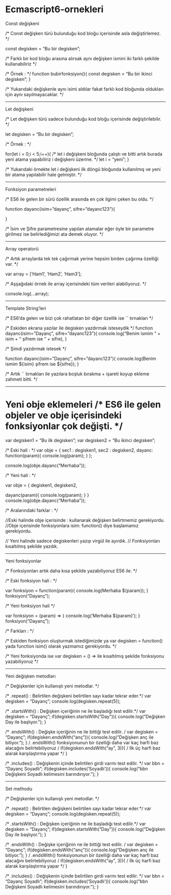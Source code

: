 # Ecmascript6-ornekleri

Const değişkeni

/* Const değişken türü bulunduğu kod bloğu içerisinde asla değiştirlemez. */

const degisken = “Bu bir degisken”;

/* Farklı bir kod bloğu arasına alırsak aynı değişken ismini iki farklı şekilde kullanabiliriz */

/* Örnek : */ function bubirfonksiyon(){ const degisken = “Bu bir ikinci degisken”; }

/* Yukarıdaki değişkenle aynı isimi aldılar fakat farklı kod bloğunda oldukları için aynı sayılmayacaklar. */

***

Let değişkeni

/* Let değişken türü sadece bulunduğu kod bloğu içerisinde değiştirilebilir. */

let degisken = “Bu bir degisken”;

/* Örnek : */

for(let i = 0;i < 5;i++){ /* let i değişkeni bloğunda çalıştı ve bitti artık burada yeni atama yapabiliriz i değişkeni üzerine. */ let i = “yeni”; }

/* Yukarıdaki örnekte let i değişkeni ilk döngü bloğunda kullanılmış ve yeni bir atama yapılabilir hale gelmiştir. */

***

Fonksiyon parametreleri

/* ES6 ile gelen bir sürü özellik arasında en çok ilgimi çeken bu oldu. */

function dayanc(isim=”dayanç”, sifre=”dayanc123”){

}

/* İsim ve Şifre parametresine yapılan atamalar eğer öyle bir parametre girilmez ise belirlediğimizi ata demek oluyor. */

***

Array operatorü

/* Artık arraylarda tek tek çağırmak yerine hepsini birden çağırma özelliği var. */

var array = [‘Ham1’, ‘Ham2’, ‘Ham3’];

/* Aşşağıdaki örnek ile array içerisindeki tüm verileri alabiliyoruz. */

console.log(…array);

***

Template String’leri

/* ES6’da gelen ve bizi çok rahatlatan bir diğer özellik ise `` tırnakları */

/* Eskiden ekrana yazılar ile degisken yazdırmak isteseydik */ function dayanc(isim=”Dayanç”, sifre=”dayanc123”){ console.log(“Benim ismim “ + isim + “ şifrem ise “ + sifre), }

/* Şimdi yazdırmak istesek */

function dayanc(isim=”Dayanç”, sifre=”dayanc123”){ console.log(Benim ismim ${isim} şifrem ise ${sifre}); }

/* Artık `` tırnakları ile yazılara boşluk bırakma + işareti koyup ekleme zahmeti bitti. */

***

# Yeni obje eklemeleri /* ES6 ile gelen objeler ve obje içerisindeki fonksiyonlar çok değişti. */

var degisken1 = “Bu ilk degisken”; var degisken2 = “Bu ikinci degisken”;

/* Eski hali : */ var obje = { sec1 : degisken1, sec2 : degisken2, dayanc: function(param){ console.log(param); } };

console.log(obje.dayanc(“Merhaba”));

/* Yeni hali : */

var obje = { degisken1, degisken2,

dayanc(param){
	console.log(param);
} }
console.log(obje.dayanc(“Merhaba”));

/* Aralarındaki farklar : */

//Eski halinde obje içerisinde : kullanarak değişken belirtmemiz gerekiyordu. //Obje içerisinde fonksiyonlara isim: function() diye başlamamız gerekiyordu.

// Yeni halinde sadece degiskenleri yazıp virgül ile ayırdık. // Fonksiyonları kısaltılmış şekilde yazdık.

***

Yeni fonksiyonlar

/* Fonksiyonları artık daha kısa şekilde yazabiliyoruz ES6 ile. */

/* Eski fonksiyon hali : */

var fonksiyon = function(param){ console.log(Merhaba ${param}); } fonksiyon(“Dayanç”);

/* Yeni fonksiyon hali */

var fonksiyon = (param) => { console.log(‘Merhaba ${param}’); } fonksiyon(“Dayanç”);

/* Farkları : */

/* Eskiden fonksiyon oluşturmak istediğimizde ya var degisken = function() yada function isim() olarak yazmamız gerekiyordu. */

/* Yeni fonksiyonda ise var degisken = () => ile kısaltılmış şekilde fonksiyonu yazabiliyoruz */

***

Yeni değişken metodları

/* Değişkenler için kullanışlı yeni metodlar. */

/* .repeat() : Belirtilen değişkeni belirtilen sayı kadar tekrar eder.*/ var degisken = “Dayanç”; console.log(degisken.repeat(5));

/* .startsWith() : Değişken içeriğinin ne ile başladığı test edilir.*/ var degisken = “Dayanç”; if(degisken.startsWith(“Day”)){ console.log(“Değişken Day ile başlıyor.”); }

/* .endsWith() : Değişke içeriğinin ne ile bittiği test edilir. / var degisken = “Dayanç”; if(degisken.endsWith(“anç”)){ console.log(“Değişken anç ile bitiyor.”); } / .endsWith() fonksiyonunun bir özelliği daha var kaç harfi baz alacağını belirtebiliyoruz / if(degisken.endsWith(“ay”, 3)){ / Ilk üç harfi baz alarak karşılaştırma yapar */ }

/* .includes() : Değişkenin içinde belirtilen girdi varmı test edilir. */ var bbn = “Dayanç Soyadlı”; if(degisken.includes(‘Soyadlı’)){ console.log(“bbn Değişkeni Soyadlı kelimesini barındırıyor.”); }

***

Set methodu

/* Değişkenler için kullanışlı yeni metodlar. */

/* .repeat() : Belirtilen değişkeni belirtilen sayı kadar tekrar eder.*/ var degisken = “Dayanç”; console.log(degisken.repeat(5));

/* .startsWith() : Değişken içeriğinin ne ile başladığı test edilir.*/ var degisken = “Dayanç”; if(degisken.startsWith(“Day”)){ console.log(“Değişken Day ile başlıyor.”); }

/* .endsWith() : Değişke içeriğinin ne ile bittiği test edilir. / var degisken = “Dayanç”; if(degisken.endsWith(“anç”)){ console.log(“Değişken anç ile bitiyor.”); } / .endsWith() fonksiyonunun bir özelliği daha var kaç harfi baz alacağını belirtebiliyoruz / if(degisken.endsWith(“ay”, 3)){ / Ilk üç harfi baz alarak karşılaştırma yapar */ }

/* .includes() : Değişkenin içinde belirtilen girdi varmı test edilir. */ var bbn = “Dayanç Soyadlı”; if(degisken.includes(‘Soyadlı’)){ console.log(“bbn Değişkeni Soyadlı kelimesini barındırıyor.”); }

